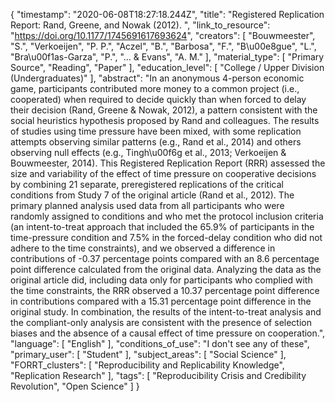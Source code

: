 {
    "timestamp": "2020-06-08T18:27:18.244Z",
    "title": "Registered Replication Report: Rand, Greene, and Nowak (2012). ",
    "link_to_resource": "https://doi.org/10.1177/1745691617693624",
    "creators": [
        "Bouwmeester",
        "S.",
        "Verkoeijen",
        "P. P.",
        "Aczel",
        "B.",
        "Barbosa",
        "F.",
        "B\u00e8gue",
        "L.",
        "Bra\u00f1as-Garza",
        "P.",
        "... & Evans",
        "A. M."
    ],
    "material_type": [
        "Primary Source",
        "Reading",
        "Paper"
    ],
    "education_level": [
        "College / Upper Division (Undergraduates)"
    ],
    "abstract": "In an anonymous 4-person economic game, participants contributed more money to a common project (i.e., cooperated) when required to decide quickly than when forced to delay their decision (Rand, Greene & Nowak, 2012), a pattern consistent with the social heuristics hypothesis proposed by Rand and colleagues. The results of studies using time pressure have been mixed, with some replication attempts observing similar patterns (e.g., Rand et al., 2014) and others observing null effects (e.g., Tingh\u00f6g et al., 2013; Verkoeijen & Bouwmeester, 2014). This Registered Replication Report (RRR) assessed the size and variability of the effect of time pressure on cooperative decisions by combining 21 separate, preregistered replications of the critical conditions from Study 7 of the original article (Rand et al., 2012). The primary planned analysis used data from all participants who were randomly assigned to conditions and who met the protocol inclusion criteria (an intent-to-treat approach that included the 65.9% of participants in the time-pressure condition and 7.5% in the forced-delay condition who did not adhere to the time constraints), and we observed a difference in contributions of -0.37 percentage points compared with an 8.6 percentage point difference calculated from the original data. Analyzing the data as the original article did, including data only for participants who complied with the time constraints, the RRR observed a 10.37 percentage point difference in contributions compared with a 15.31 percentage point difference in the original study. In combination, the results of the intent-to-treat analysis and the compliant-only analysis are consistent with the presence of selection biases and the absence of a causal effect of time pressure on cooperation.",
    "language": [
        "English"
    ],
    "conditions_of_use": "I don't see any of these",
    "primary_user": [
        "Student"
    ],
    "subject_areas": [
        "Social Science"
    ],
    "FORRT_clusters": [
        "Reproducibility and Replicability Knowledge",
        "Replication Research"
    ],
    "tags": [
        "Reproducibility Crisis and Credibility Revolution",
        "Open Science"
    ]
}